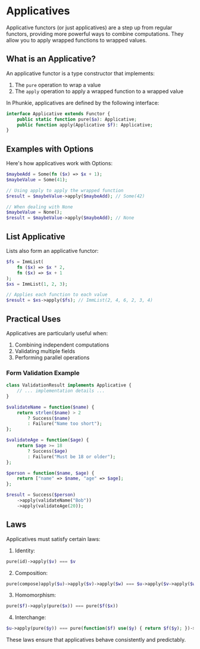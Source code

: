 # Applicatives

Applicative functors (or just applicatives) are a step up from regular functors, providing more powerful ways to combine computations. They allow you to apply wrapped functions to wrapped values.

## What is an Applicative?

An applicative functor is a type constructor that implements:
1. The `pure` operation to wrap a value
2. The `apply` operation to apply a wrapped function to a wrapped value

In Phunkie, applicatives are defined by the following interface:

```php
interface Applicative extends Functor {
    public static function pure($a): Applicative;
    public function apply(Applicative $f): Applicative;
}
```

## Examples with Options

Here's how applicatives work with Options:

```php
$maybeAdd = Some(fn ($x) => $x + 1);
$maybeValue = Some(41);

// Using apply to apply the wrapped function
$result = $maybeValue->apply($maybeAdd); // Some(42)

// When dealing with None
$maybeValue = None();
$result = $maybeValue->apply($maybeAdd); // None
```

## List Applicative

Lists also form an applicative functor:

```php
$fs = ImmList(
    fn ($x) => $x * 2,
    fn ($x) => $x + 1
);
$xs = ImmList(1, 2, 3);

// Applies each function to each value
$result = $xs->apply($fs); // ImmList(2, 4, 6, 2, 3, 4)
```

## Practical Uses

Applicatives are particularly useful when:
1. Combining independent computations
2. Validating multiple fields
3. Performing parallel operations

### Form Validation Example

```php
class ValidationResult implements Applicative {
    // ... implementation details ...
}

$validateName = function($name) {
    return strlen($name) > 2 
        ? Success($name) 
        : Failure("Name too short");
};

$validateAge = function($age) {
    return $age >= 18 
        ? Success($age) 
        : Failure("Must be 18 or older");
};

$person = function($name, $age) {
    return ["name" => $name, "age" => $age];
};

$result = Success($person)
    ->apply(validateName("Bob"))
    ->apply(validateAge(20));
```

## Laws

Applicatives must satisfy certain laws:

1. Identity:
```php
pure(id)->apply($v) === $v
```

2. Composition:
```php
pure(compose)apply($u)->apply($v)->apply($w) === $u->apply($v->apply($w))
```

3. Homomorphism:
```php
pure($f)->apply(pure($x)) === pure($f($x))
```

4. Interchange:
```php
$u->apply(pure($y)) === pure(function($f) use($y) { return $f($y); })->apply($u)
```

These laws ensure that applicatives behave consistently and predictably.
